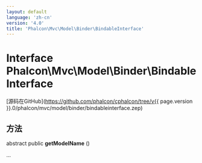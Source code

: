```yaml
---
layout: default
language: 'zh-cn'
version: '4.0'
title: 'Phalcon\Mvc\Model\Binder\BindableInterface'
---
```

# Interface **Phalcon\Mvc\Model\Binder\BindableInterface**

[源码在GitHub](https://github.com/phalcon/cphalcon/tree/v{{ page.version }}.0/phalcon/mvc/model/binder/bindableinterface.zep)

## 方法

abstract public **getModelName** ()

...